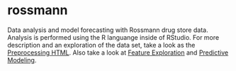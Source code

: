 # rossmann
Data analysis and model forecasting with Rossmann drug store data.  Analysis is performed using the R languange inside of RStudio.  For more description and an exploration of the data set, take a look as the <a href=https://rawgit.com/tomhettinger/rossmann/master/preprocessing.html>Preprocessing HTML</a>.  Also take a look at <a href=https://rawgit.com/tomhettinger/rossmann/master/feature_exploration.html>Feature Exploration</a> and <a href=https://rawgit.com/tomhettinger/rossmann/master/modeling.html>Predictive Modeling</a>.


